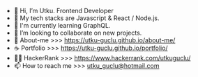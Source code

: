 - 👋 Hi, I’m Utku. Frontend Developer
- 👀 My tech stacks are Javascript & React / Node.js.
- 🌱 I'm currently learning GraphQL.
- 💞️ I’m looking to collaborate on new projects.
- 👤 About-me        >>> https://utku-guclu.github.io/about-me/
- ☕ Portfolio       >>> https://utku-guclu.github.io/portfolio/
- 🐱‍👤 HackerRank      >>> https://www.hackerrank.com/utkuguclu/
- 📫 How to reach me >>> utku_guclu@hotmail.com


<!---
utku-guclu/utku-guclu is a ✨ special ✨ repository because its `README.md` (this file) appears on your GitHub profile.
You can click the Preview link to take a look at your changes.
--->




